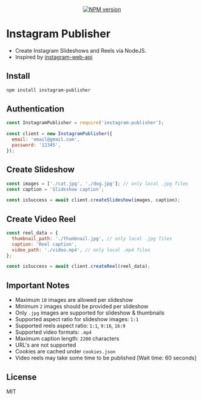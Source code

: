<p align="center">
  <a href="https://www.npmjs.com/package/instagram-publisher"><img alt="NPM version" src="https://badge.fury.io/js/instagram-publisher.svg"></a>
</p>

# Instagram Publisher

- Create Instagram Slideshows and Reels via NodeJS.
- Inspired by [instagram-web-api](https://www.npmjs.com/package/instagram-web-api)

## Install

```bash
npm install instagram-publisher
```

## Authentication

```js
const InstagramPublisher = require('instagram-publisher');

const client = new InstagramPublisher({
  email: 'email@gmail.com',
  password: '12345',
});
```

## Create Slideshow

```js
const images = ['./cat.jpg', './dog.jpg']; // only local .jpg files
const caption = 'Slideshow caption';

const isSuccess = await client.createSlideshow(images, caption);
```

## Create Video Reel

```js
const reel_data = {
  thumbnail_path: './thumbnail.jpg', // only local .jpg files
  caption: 'Reel caption',
  video_path: './video.mp4', // only local .mp4 files
};

const isSuccess = await client.createReel(reel_data);
```

## Important Notes

- Maximum `10` images are allowed per slideshow
- Minimum `2` images should be provided per slideshow
- Only `.jpg` images are supported for slideshow & thumbnails
- Supported aspect ratio for slideshow images: `1:1`
- Supported reels aspect ratio: `1:1`, `9:16`, `16:9`
- Supported video formats: `.mp4`
- Maximum caption length: `2200` characters
- URL's are not supported
- Cookies are cached under `cookies.json`
- Video reels may take some time to be published [Wait time: 60 seconds]

## License

MIT
